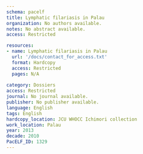 ```yaml
---
schema: pacelf
title: Lymphatic filariasis in Palau
organization: No authors available.
notes: No abstract available.
access: Restricted

resources:
- name: Lymphatic filariasis in Palau
  url: '/docs/contact_for_access.txt'
  format: Hardcopy
  access: Restricted
  pages: N/A
 
category: Dossiers
access: Restricted
journal: No journal available.
publisher: No publisher available. 
language: English 
tags: English 
hardcopy_location: JCU WHOCC Ichimori collection
work_location: Palau
year: 2013
decade: 2010
PacELF_ID: 1329
---
```

